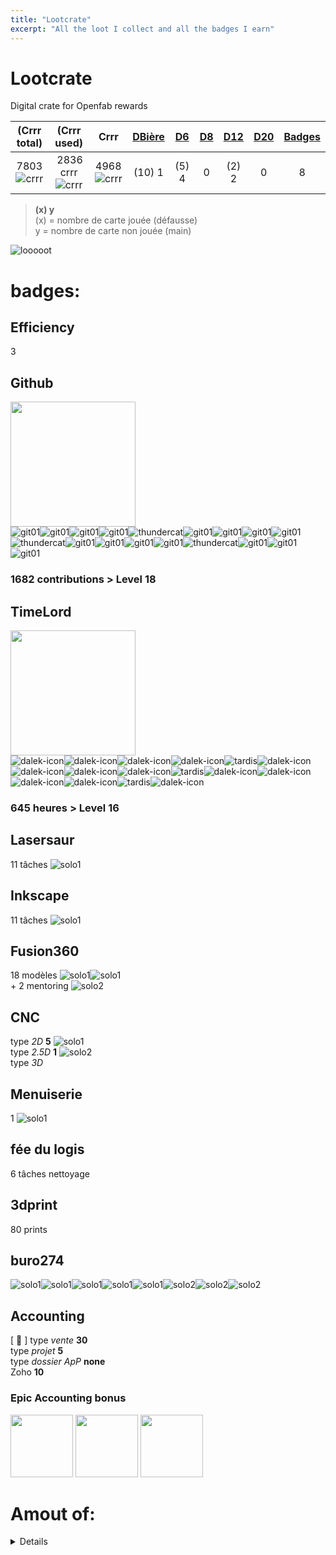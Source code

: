 ```yaml
---
title: "Lootcrate"
excerpt: "All the loot I collect and all the badges I earn"
---
```



[git01]: https://user-images.githubusercontent.com/12049360/29084849-a55c597c-7c6d-11e7-8b70-5bae811ca5c1.png
[thundercat]: https://user-images.githubusercontent.com/12049360/29084854-a7805d84-7c6d-11e7-92ce-83178d8c2e7a.gif
[dalek-icon]: https://user-images.githubusercontent.com/12049360/29084857-a9bc259c-7c6d-11e7-9b84-05fe2fb8e8db.jpg
[tardis]: https://user-images.githubusercontent.com/12049360/29084870-ab320324-7c6d-11e7-9942-78547f363787.jpg
[crrr]: https://user-images.githubusercontent.com/12049360/29777251-a3224790-8c0b-11e7-8751-848ac94bf6bf.png
[solo1]: https://user-images.githubusercontent.com/12049360/50540833-55dd9e80-0b99-11e9-9a3d-534cff2a971d.PNG
[solo2]: https://user-images.githubusercontent.com/12049360/50540834-570ecb80-0b99-11e9-9ebe-57cee8f6df6f.PNG
[solo3]: https://user-images.githubusercontent.com/12049360/50540837-58d88f00-0b99-11e9-9b9d-8e44ca591bcb.PNG

<note et commentaire>
<Use \ for avoiding auto syntaxe on markdown for + or other symboles>
<a name="headers"/>

# Lootcrate
Digital crate for Openfab rewards  

|(Crrr total)	|(Crrr used)	|    Crrr    	|[DBière](#dbière)	|[D6](#d6)		| [D8](#d8) | [D12](#d12) | [D20](#20) | [Badges](#badges)  |
|:-----------:|:----------:|:-----------:|:---:	|:---:|:---:|:---:|:---:|:---:|
|7803	![crrr]	| 2836 crrr 	![crrr]|4968	![crrr]	| (10) 1			|	(5) 4		|  0   |  (2) 2   |  0 | 8  |

>**(x) y**  
>(x) = nombre de carte jouée (défausse)  
>  y = nombre de carte non jouée (main)

![looooot](https://user-images.githubusercontent.com/12049360/28260660-653336a6-6adc-11e7-85ea-5d7926b4796b.jpg)

# badges:
## Efficiency
3
## Github
<img src="https://user-images.githubusercontent.com/12049360/29082385-9d9fe38c-7c65-11e7-9aa7-dfede0df31fc.png" width="200"></img>    
![git01]![git01]![git01]![git01]![thundercat]![git01]![git01]![git01]![git01]![thundercat]![git01]![git01]![git01]![git01]![thundercat]![git01]![git01]![git01]
### 1682 contributions > Level 18    

## TimeLord
<img src="https://user-images.githubusercontent.com/12049360/29082390-9dc5c9c6-7c65-11e7-9982-a0cb464c0b73.png" width="200"></img>     
![dalek-icon]![dalek-icon]![dalek-icon]![dalek-icon]![tardis]![dalek-icon]![dalek-icon]![dalek-icon]![dalek-icon]![tardis]![dalek-icon]![dalek-icon]![dalek-icon]![dalek-icon]![tardis]![dalek-icon]
### 645 heures > Level 16

## Lasersaur 
11 tâches ![solo1]
## Inkscape 
11 tâches ![solo1]
## Fusion360 
18 modèles ![solo1]![solo1]  
\+ 2 mentoring ![solo2]
## CNC
type *2D* **5** ![solo1]  
type *2.5D* **1** ![solo2]  
type *3D*   
## Menuiserie
1 ![solo1]    
## fée du logis
6 tâches nettoyage
## 3dprint 
80 prints
## buro274
![solo1]![solo1]![solo1]![solo1]![solo1]![solo2]![solo2]![solo2]

## Accounting
 [ :scroll: ]
type *vente* **30**  
type *projet* **5**  
type *dossier ApP* **none**   
Zoho **10**  

### Epic Accounting bonus
<img src="https://user-images.githubusercontent.com/12049360/50728560-1af4e100-112c-11e9-9cae-1cdbe0ee21b2.png" width="100"></img> <img src="https://user-images.githubusercontent.com/12049360/50728560-1af4e100-112c-11e9-9cae-1cdbe0ee21b2.png" width="100"></img> <img src="https://user-images.githubusercontent.com/12049360/50728560-1af4e100-112c-11e9-9cae-1cdbe0ee21b2.png" width="100"></img> 


# Amout of:

<details>
  <summary>amount of dés</summary>

## carte valeurs
### Dé 6 : 4
### Dé 12 : 2

Next Lancédédé: **date**


## Détails cartes valeurs
### DBière
**count:** 0  
[#16](https://github.com/openfab-lab/openfab/issues/16), [#37](https://github.com/openfab-lab/openfab/issues/37), [#38](https://github.com/openfab-lab/openfab/issues/38), [#48](https://github.com/openfab-lab/openfab/issues/48), [#49](https://github.com/openfab-lab/openfab/issues/49)
### D6
- chercher 1 bac de maes au Delhaize [#66](https://github.com/openfab-lab/openfab/issues/66)
- Nettoyage buro aspi [#81](https://github.com/openfab-lab/openfab/issues/81)
- Nettoyage buro eau [#81](https://github.com/openfab-lab/openfab/issues/81)
- Poubelles [#81](https://github.com/openfab-lab/openfab/issues/81)
### D8
### D12
- chercher 1 bac de maes au colruyt [#76](https://github.com/openfab-lab/openfab/issues/76)
- Nettoyage buro toilette [#81](https://github.com/openfab-lab/openfab/issues/81)

<a name="20"/>

### D20


</details>
